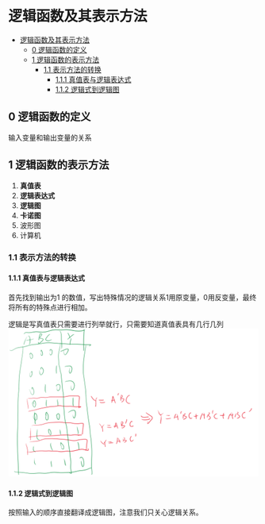 # 逻辑函数及其表示方法

<!-- @import "[TOC]" {cmd="toc" depthFrom=1 depthTo=6 orderedList=false} -->

<!-- code_chunk_output -->

- [逻辑函数及其表示方法](#逻辑函数及其表示方法)
  - [0 逻辑函数的定义](#0-逻辑函数的定义)
  - [1 逻辑函数的表示方法](#1-逻辑函数的表示方法)
    - [1.1 表示方法的转换](#11-表示方法的转换)
      - [1.1.1 真值表与逻辑表达式](#111-真值表与逻辑表达式)
      - [1.1.2 逻辑式到逻辑图](#112-逻辑式到逻辑图)

<!-- /code_chunk_output -->



## 0 逻辑函数的定义

输入变量和输出变量的关系


## 1 逻辑函数的表示方法

1. **真值表**
2. **逻辑表达式**
3. **逻辑图**
4. **卡诺图**
5. 波形图
6. 计算机

### 1.1 表示方法的转换


#### 1.1.1 真值表与逻辑表达式

首先找到输出为1 的数值，写出特殊情况的逻辑关系1用原变量，0用反变量，最终将所有的特殊点进行相加。


逻辑是写真值表只需要进行列举就行，只需要知道真值表具有几行几列
![alt text](image-17.png)


#### 1.1.2 逻辑式到逻辑图

按照输入的顺序直接翻译成逻辑图，注意我们只关心逻辑关系。

